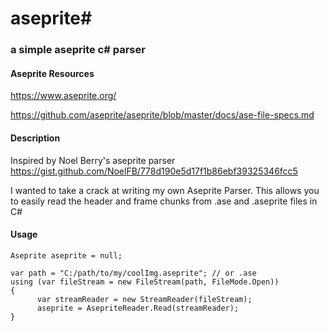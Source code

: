 
# aseprite#
### a simple aseprite c# parser

#### Aseprite Resources
https://www.aseprite.org/

https://github.com/aseprite/aseprite/blob/master/docs/ase-file-specs.md

#### Description
Inspired by  Noel Berry's aseprite parser 
https://gist.github.com/NoelFB/778d190e5d17f1b86ebf39325346fcc5

I wanted to take a crack at writing my own Aseprite Parser. This allows you to easily read the header and frame chunks from .ase and .aseprite files in C#

#### Usage
    Aseprite aseprite = null;

    var path = "C:/path/to/my/coolImg.aseprite"; // or .ase
    using (var fileStream = new FileStream(path, FileMode.Open))
    {
          var streamReader = new StreamReader(fileStream);
          aseprite = AsepriteReader.Read(streamReader);
    }
    
    


